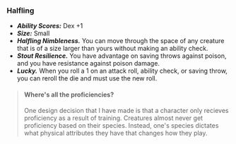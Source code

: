 ### Halfling
- ***Ability Scores:*** Dex +1
- ***Size:*** Small
- ***Halfling Nimbleness.*** You can move through the space of any creature that is of a size larger than yours without making an ability check.
- ***Stout Resilience.*** You have advantage on saving throws against poison, and you have resistance against poison damage.
- ***Lucky.*** When you roll a 1 on an attack roll, ability check, or saving throw, you can reroll the die and must use the new roll.


> #### Where's all the proficiencies?
> One design decision that I have made is that a character only recieves proficiency as a result of training. Creatures almost never get proficiency based on their species. Instead, one's species dictates what physical attributes they have that changes how they play.